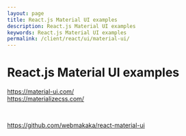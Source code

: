 ```yaml
---
layout: page
title: React.js Material UI examples
description: React.js Material UI examples
keywords: React.js Material UI examples
permalink: /client/react/ui/material-ui/
---
```


# React.js Material UI examples

https://material-ui.com/  
https://materializecss.com/

<br/>

https://github.com/webmakaka/react-material-ui
